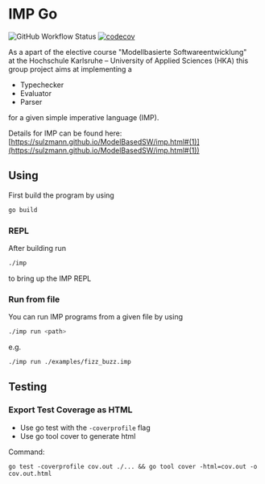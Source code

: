 # IMP Go

![GitHub Workflow Status](https://github.com/Pyronix/imp-go/workflows/CI/badge.svg)
[![codecov](https://codecov.io/gh/Pyronix/imp-go/branch/main/graph/badge.svg)](https://codecov.io/gh/Pyronix/imp-go)

As a apart of the elective course "Modellbasierte Softwareentwicklung"   
at the Hochschule Karlsruhe – University of Applied Sciences (HKA) this group project aims at implementing a
- Typechecker
- Evaluator
- Parser

for a given simple imperative language (IMP).

Details for IMP can be found here:  
[https://sulzmann.github.io/ModelBasedSW/imp.html#(1)](https://sulzmann.github.io/ModelBasedSW/imp.html#(1))

## Using
First build the program by using
```bash 
go build
```

### REPL
After building run
```bash
./imp
```
to bring up the IMP REPL

### Run from file
You can run IMP programs from a given file by using
```bash
./imp run <path>
```

e.g.
```bash
./imp run ./examples/fizz_buzz.imp
```

## Testing
### Export Test Coverage as HTML

- Use go test with the `-coverprofile` flag
- Use go tool cover to generate html

Command:
```
go test -coverprofile cov.out ./... && go tool cover -html=cov.out -o cov.out.html
```
